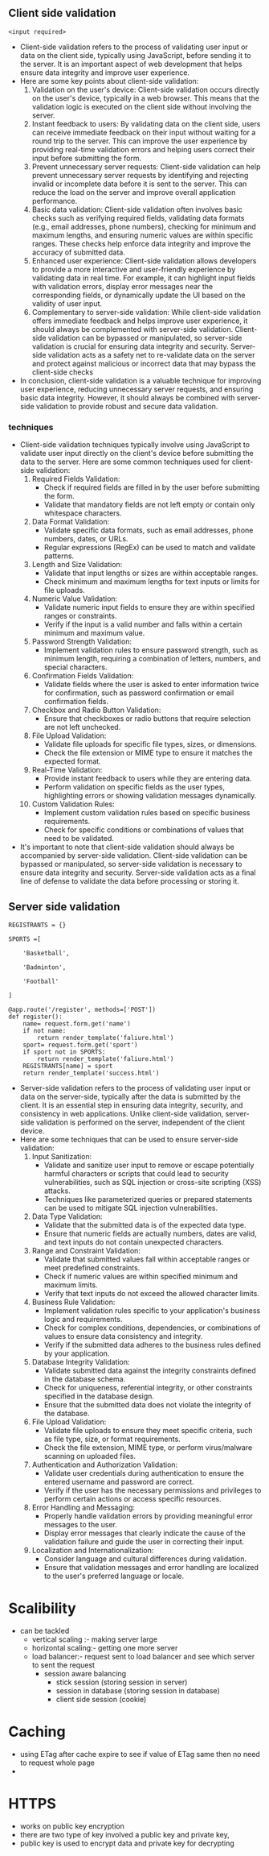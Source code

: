 ## Client side validation
```
<input required>
```
- Client-side validation refers to the process of validating user input or data on the client side, typically using JavaScript, before sending it to the server. It is an important aspect of web development that helps ensure data integrity and improve user experience.
- Here are some key points about client-side validation:
	1. Validation on the user's device: Client-side validation occurs directly on the user's device, typically in a web browser. This means that the validation logic is executed on the client side without involving the server.
	2. Instant feedback to users: By validating data on the client side, users can receive immediate feedback on their input without waiting for a round trip to the server. This can improve the user experience by providing real-time validation errors and helping users correct their input before submitting the form.
	3. Prevent unnecessary server requests: Client-side validation can help prevent unnecessary server requests by identifying and rejecting invalid or incomplete data before it is sent to the server. This can reduce the load on the server and improve overall application performance.
	4. Basic data validation: Client-side validation often involves basic checks such as verifying required fields, validating data formats (e.g., email addresses, phone numbers), checking for minimum and maximum lengths, and ensuring numeric values are within specific ranges. These checks help enforce data integrity and improve the accuracy of submitted data.
	5. Enhanced user experience: Client-side validation allows developers to provide a more interactive and user-friendly experience by validating data in real time. For example, it can highlight input fields with validation errors, display error messages near the corresponding fields, or dynamically update the UI based on the validity of user input.
	6. Complementary to server-side validation: While client-side validation offers immediate feedback and helps improve user experience, it should always be complemented with server-side validation. Client-side validation can be bypassed or manipulated, so server-side validation is crucial for ensuring data integrity and security. Server-side validation acts as a safety net to re-validate data on the server and protect against malicious or incorrect data that may bypass the client-side checks
- In conclusion, client-side validation is a valuable technique for improving user experience, reducing unnecessary server requests, and ensuring basic data integrity. However, it should always be combined with server-side validation to provide robust and secure data validation.
### techniques
- Client-side validation techniques typically involve using JavaScript to validate user input directly on the client's device before submitting the data to the server. Here are some common techniques used for client-side validation:
	1. Required Fields Validation:
	    - Check if required fields are filled in by the user before submitting the form.
	    - Validate that mandatory fields are not left empty or contain only whitespace characters.
	2. Data Format Validation:
	    - Validate specific data formats, such as email addresses, phone numbers, dates, or URLs.
	    - Regular expressions (RegEx) can be used to match and validate patterns.
	3. Length and Size Validation:
	    - Validate that input lengths or sizes are within acceptable ranges.
	    - Check minimum and maximum lengths for text inputs or limits for file uploads.
	4. Numeric Value Validation:
	    - Validate numeric input fields to ensure they are within specified ranges or constraints.
	    - Verify if the input is a valid number and falls within a certain minimum and maximum value.
	5. Password Strength Validation:
	    - Implement validation rules to ensure password strength, such as minimum length, requiring a combination of letters, numbers, and special characters.
	6. Confirmation Fields Validation:
	    - Validate fields where the user is asked to enter information twice for confirmation, such as password confirmation or email confirmation fields.
	7. Checkbox and Radio Button Validation:
	    - Ensure that checkboxes or radio buttons that require selection are not left unchecked.
	8. File Upload Validation:
	    - Validate file uploads for specific file types, sizes, or dimensions.
	    - Check the file extension or MIME type to ensure it matches the expected format.
	9. Real-Time Validation:
	    - Provide instant feedback to users while they are entering data.
	    - Perform validation on specific fields as the user types, highlighting errors or showing validation messages dynamically.
	10. Custom Validation Rules:
	    - Implement custom validation rules based on specific business requirements.
	    - Check for specific conditions or combinations of values that need to be validated.
- It's important to note that client-side validation should always be accompanied by server-side validation. Client-side validation can be bypassed or manipulated, so server-side validation is necessary to ensure data integrity and security. Server-side validation acts as a final line of defense to validate the data before processing or storing it.

## Server side validation
```
REGISTRANTS = {}

SPORTS =[

    'Basketball',

    'Badminton',

    'Football'

]

@app.route('/register', methods=['POST'])
def register():
    name= request.form.get('name')
    if not name:
        return render_template('faliure.html')
    sport= request.form.get('sport')
    if sport not in SPORTS:
        return render_template('faliure.html')
    REGISTRANTS[name] = sport
    return render_template('success.html')
```
- Server-side validation refers to the process of validating user input or data on the server-side, typically after the data is submitted by the client. It is an essential step in ensuring data integrity, security, and consistency in web applications. Unlike client-side validation, server-side validation is performed on the server, independent of the client device.
- Here are some techniques that can be used to ensure server-side validation:
	1. Input Sanitization:
	    - Validate and sanitize user input to remove or escape potentially harmful characters or scripts that could lead to security vulnerabilities, such as SQL injection or cross-site scripting (XSS) attacks.
	    - Techniques like parameterized queries or prepared statements can be used to mitigate SQL injection vulnerabilities.
	2. Data Type Validation:
	    - Validate that the submitted data is of the expected data type.
	    - Ensure that numeric fields are actually numbers, dates are valid, and text inputs do not contain unexpected characters.
	3. Range and Constraint Validation:
	    - Validate that submitted values fall within acceptable ranges or meet predefined constraints.
	    - Check if numeric values are within specified minimum and maximum limits.
	    - Verify that text inputs do not exceed the allowed character limits.
	4. Business Rule Validation:
	    - Implement validation rules specific to your application's business logic and requirements.
	    - Check for complex conditions, dependencies, or combinations of values to ensure data consistency and integrity.
	    - Verify if the submitted data adheres to the business rules defined by your application.
	5. Database Integrity Validation:
	    - Validate submitted data against the integrity constraints defined in the database schema.
	    - Check for uniqueness, referential integrity, or other constraints specified in the database design.
	    - Ensure that the submitted data does not violate the integrity of the database.
	6. File Upload Validation:
	    - Validate file uploads to ensure they meet specific criteria, such as file type, size, or format requirements.
	    - Check the file extension, MIME type, or perform virus/malware scanning on uploaded files.
	7. Authentication and Authorization Validation:
	    - Validate user credentials during authentication to ensure the entered username and password are correct.
	    - Verify if the user has the necessary permissions and privileges to perform certain actions or access specific resources.
	8. Error Handling and Messaging:
	    - Properly handle validation errors by providing meaningful error messages to the user.
	    - Display error messages that clearly indicate the cause of the validation failure and guide the user in correcting their input.
	9. Localization and Internationalization:
	    - Consider language and cultural differences during validation.
	    - Ensure that validation messages and error handling are localized to the user's preferred language or locale.

# Scalibility
- can be tackled 
	- vertical scaling :- making server large
	- horizontal scaling:- getting one more server
	- load balancer:- request sent to load balancer and see which server to sent the request
		- session aware balancing
			- stick session (storing session in server)
			- session in database (storing session in database)
			- client side session (cookie)
# Caching
- using ETag after cache expire to see if value of ETag same then no need to request whole page
- 
# HTTPS
- works on public key encryption
- there are two type of key involved a public key and private key,
- public key is used to encrypt data and private key for decrypting